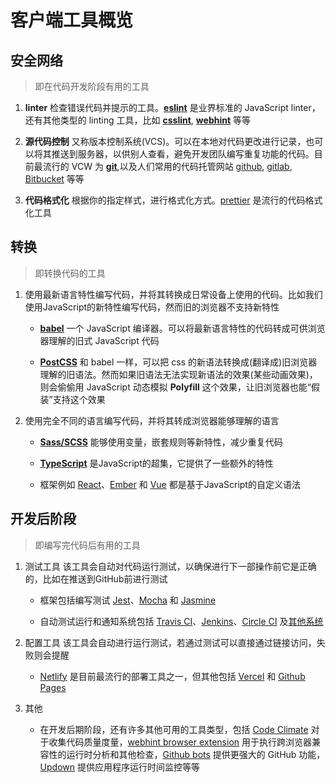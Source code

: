 # 客户端工具概览

## 安全网络

> 即在代码开发阶段有用的工具

1. **linter** 检查错误代码并提示的工具。[**eslint**](https://eslint.org/) 是业界标准的 JavaScript linter，还有其他类型的 linting 工具，比如 [**csslint**](http://csslint.net/), [**webhint**](https://webhint.io/) 等等

2. **源代码控制** 又称版本控制系统(VCS)。可以在本地对代码更改进行记录，也可以将其推送到服务器，以供别人查看，避免开发团队编写重复功能的代码。目前最流行的 VCW 为 [**git**](https://git-scm.com/),以及人们常用的代码托管网站 [github](https://github.com/), [gitlab](https://about.gitlab.com/), [Bitbucket](https://bitbucket.org/product/features) 等等

3. **代码格式化** 根据你的指定样式，进行格式化方式。[prettier](https://prettier.io/) 是流行的代码格式化工具

## 转换

> 即转换代码的工具

1. 使用最新语言特性编写代码，并将其转换成日常设备上使用的代码。比如我们使用JavaScript的新特性编写代码，然而旧的浏览器不支持新特性
   
   - [**babel**](https://babeljs.io/) 一个 JavaScript 编译器。可以将最新语言特性的代码转成可供浏览器理解的旧式 JavaScript 代码
   
   - [**PostCSS**](https://postcss.org/) 和 babel 一样，可以把 css 的新语法转换成(翻译成)旧浏览器理解的旧语法。然而如果旧语法无法实现新语法的效果(某些动画效果)，则会偷偷用 JavaScript 动态模拟 **Polyfill** 这个效果，让旧浏览器也能“假装”支持这个效果

2. 使用完全不同的语言编写代码，并将其转成浏览器能够理解的语言
   
   - [**Sass/SCSS**](https://sass-lang.com/) 能够使用变量，嵌套规则等新特性，减少重复代码
   
   - [**TypeScript**](https://www.typescriptlang.org/) 是JavaScript的超集，它提供了一些额外的特性
   
   - 框架例如 [React](https://reactjs.org/)、[Ember](https://emberjs.com/) 和 [Vue](https://vuejs.org/) 都是基于JavaScript的自定义语法

## 开发后阶段

> 即编写完代码后有用的工具

1. 测试工具 该工具会自动对代码运行测试，以确保进行下一部操作前它是正确的，比如在推送到GitHub前进行测试
   
   - 框架包括编写测试 [Jest](https://jestjs.io/)、[Mocha](https://mochajs.org/) 和 [Jasmine](https://jasmine.github.io/)
   
   - 自动测试运行和通知系统包括 [Travis CI](https://travis-ci.org/)、[Jenkins](https://jenkins.io/)、[Circle CI](https://circleci.com/) 及[其他系统](https://en.wikipedia.org/wiki/List_of_build_automation_software#Continuous_integration)

2. 配置工具 该工具会自动进行运行测试，若通过测试可以直接通过链接访问，失败则会提醒
   
   - [Netlify](https://netlify.com) 是目前最流行的部署工具之一，但其他包括 [Vercel](https://vercel.com/) 和 [Github Pages](https://pages.github.com/)

3. 其他
   
   - 在开发后期阶段，还有许多其他可用的工具类型，包括 [Code Climate](https://codeclimate.com/) 对于收集代码质量度量，[webhint browser extension](https://webhint.io/docs/user-guide/extensions/extension-browser/) 用于执行跨浏览器兼容性的运行时分析和其他检查，[Github bots](https://probot.github.io/) 提供更强大的 GitHub 功能，[Updown](https://updown.io/) 提供应用程序运行时间监控等等
